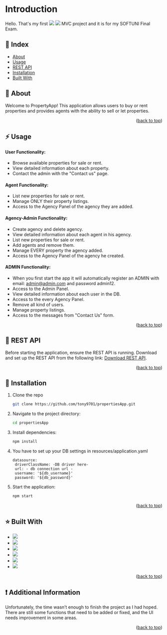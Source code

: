 <a id="readme-top"></a>
# Introduction
  Hello. That's my first <img src="https://img.shields.io/badge/java-%23ED8B00.svg?style=for-the-badge&logo=openjdk&logoColor=white"></img>  <img src="https://img.shields.io/badge/spring-%236DB33F.svg?style=for-the-badge&logo=spring&logoColor=white"></img> MVC project and it is for my SOFTUNI Final Exam.

## :ledger: Index

- [About](#beginner-about)
- [Usage](#zap-usage)
- [REST API](#wrench-rest-api)
- [Installation](#electric_plug-installation)
- [Built With](#star-built-with)

##  :beginner: About
Welcome to PropertyApp! This application allows users to buy or rent properties and provides agents with the ability to sell or let properties.
<p align="right">(<a href="#readme-top">back to top</a>)</p>

## :zap: Usage
<h4>User Functionality:</h4>

- Browse available properties for sale or rent.
- View detailed information about each property.
- Contact the admin with the "Contact us" page.
<h4>Agent Functionality:</h4>

- List new properties for sale or rent.
- Manage ONLY their property listings.
- Access to the Agency Panel of the agency they are added.
<h4>Agency-Admin Functionality:</h4>

- Create agency and delete agency.
- View detailed information about each agent in his agency.
- List new properties for sale or rent.
- Add agents and remove them.
- Manage EVERY property the agency added.
- Access to the Agency Panel of the agency he created.
<h4>ADMIN Functionality:</h4>

- When you first start the app it will automatically register an ADMIN with email: admin@admin.com and password admin12.
- Access to the Admin Panel.
- View detailed information about each user in the DB.
- Access to the every Agency Panel.
- Remove all kind of users.
- Manage property listings.
- Access to the messages from "Contact Us" form.

<p align="right">(<a href="#readme-top">back to top</a>)</p>

## :wrench: REST API
Before starting the application, ensure the REST API is running. Download and set up the REST API from the following link: <a href="https://github.com/tony9701/messagesApi" targer="_blank">Download REST API</a>.
<p align="right">(<a href="#readme-top">back to top</a>)</p>

##  :electric_plug: Installation

1. Clone the repo
   ```sh
   git clone https://github.com/tony9701/propertiesApp.git
   ```
2. Navigate to the project directory:
   ```sh
   cd propertiesApp
   ```
3. Install dependencies:
   ```sh
   npm install
   ```
4. You have to set up your DB settings in resources/application.yaml
   ```
   datasource:
    driverClassName: -DB driver here-
    url: - db connection url - 
    username: '${db_username}'
    password: '${db_password}'
   ```
   
4. Start the application:
   ```sh
   npm start
   ```
<p align="right">(<a href="#readme-top">back to top</a>)</p>

##  :star: Built With

* <img src="https://img.shields.io/badge/java-%23ED8B00.svg?style=for-the-badge&logo=openjdk&logoColor=white"></img>
* <img src="https://img.shields.io/badge/spring-%236DB33F.svg?style=for-the-badge&logo=spring&logoColor=white"></img>
* <img src="https://img.shields.io/badge/JavaScript-323330?style=for-the-badge&logo=javascript&logoColor=F7DF1E"></img>
* <img src="https://img.shields.io/badge/HTML5-E34F26?style=for-the-badge&logo=html5&logoColor=white"></img>
* <img src="https://img.shields.io/badge/CSS3-1572B6?style=for-the-badge&logo=css3&logoColor=white"></img>
* <img src="https://img.shields.io/badge/MySQL-005C84?style=for-the-badge&logo=mysql&logoColor=white"></img>

<p align="right">(<a href="#readme-top">back to top</a>)</p>

## ❗ Additional Information
Unfortunately, the time wasn’t enough to finish the project as I had hoped. There are still some functions that need to be added or fixed, and the UI needs improvement in some areas.
<p align="right">(<a href="#readme-top">back to top</a>)</p>




